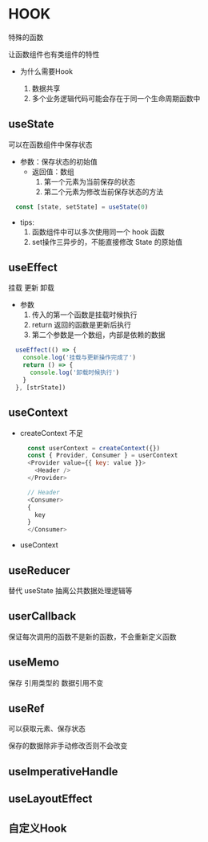 # HOOK

特殊的函数

让函数组件也有类组件的特性

- 为什么需要Hook

  1. 数据共享
  2. 多个业务逻辑代码可能会存在于同一个生命周期函数中

## useState

可以在函数组件中保存状态

- 参数：保存状态的初始值
  - 返回值：数组
    1. 第一个元素为当前保存的状态
    2. 第二个元素为修改当前保存状态的方法

```js
  const [state, setState] = useState(0)
```

- tips:
  1. 函数组件中可以多次使用同一个 hook 函数
  2. set操作三异步的，不能直接修改 State 的原始值

## useEffect

挂载 更新 卸载

- 参数
  1. 传入的第一个函数是挂载时候执行
  2. return 返回的函数是更新后执行
  3. 第二个参数是一个数组，内部是依赖的数据

```js
  useEffect(() => {
    console.log('挂载与更新操作完成了')
    return () => {
      console.log('卸载时候执行')
    }
  }, [strState])
```





## useContext

- createContext 不足
  ```js
    const userContext = createContext({})
    const { Provider, Consumer } = userContext
    <Provider value={{ key: value }}>
      <Header />
    </Provider>

    // Header
    <Consumer>
    {
      key
    }
    </Consumer>
  ```


- useContext

## useReducer

替代 useState 抽离公共数据处理逻辑等

## userCallback

保证每次调用的函数不是新的函数，不会重新定义函数

## useMemo

保存 引用类型的 数据引用不变

## useRef

可以获取元素、保存状态

保存的数据除非手动修改否则不会改变

## useImperativeHandle



## useLayoutEffect

## 自定义Hook